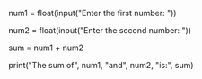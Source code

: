 num1 = float(input("Enter the first number: "))

num2 = float(input("Enter the second number: "))

sum = num1 + num2

print("The sum of", num1, "and", num2, "is:", sum)
